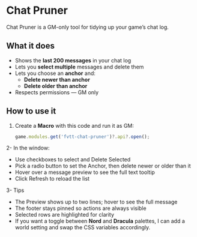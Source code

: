 # Chat Pruner

Chat Pruner is a GM-only tool for tidying up your game’s chat log.

## What it does

- Shows the **last 200 messages** in your chat log  
- Lets you **select multiple** messages and delete them  
- Lets you choose an **anchor** and:
  - **Delete newer than anchor**
  - **Delete older than anchor**
- Respects permissions — GM only

## How to use it

1. Create a **Macro** with this code and run it as GM:
   ```js
   game.modules.get('fvtt-chat-pruner')?.api?.open();
   ```
2- In the window:
- Use checkboxes to select and Delete Selected
- Pick a radio button to set the Anchor, then delete newer or older than it
- Hover over a message preview to see the full text tooltip
- Click Refresh to reload the list

3- Tips
- The Preview shows up to two lines; hover to see the full message
- The footer stays pinned so actions are always visible
- Selected rows are highlighted for clarity
- If you want a toggle between **Nord** and **Dracula** palettes, I can add a world setting and swap the CSS variables accordingly.
